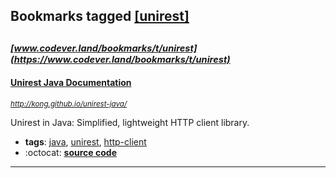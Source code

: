 ## Bookmarks tagged [[unirest]](https://www.codever.land/search?q=[unirest])

_<sup><sup>[www.codever.land/bookmarks/t/unirest](https://www.codever.land/bookmarks/t/unirest)</sup></sup>_
---
#### [Unirest Java Documentation](http://kong.github.io/unirest-java/)
_<sup>http://kong.github.io/unirest-java/</sup>_

 Unirest in Java: Simplified, lightweight HTTP client library.
* **tags**: [java](../tagged/java.md), [unirest](../tagged/unirest.md), [http-client](../tagged/http-client.md)
* :octocat: **[source code](https://github.com/kong/unirest-java)**
---
